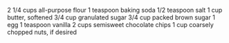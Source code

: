 2 1/4 cups all-purpose flour
1 teaspoon baking soda
1/2 teaspoon salt
1 cup butter, softened
3/4 cup granulated sugar
3/4 cup packed brown sugar
1 egg
1 teaspoon vanilla
2 cups semisweet chocolate chips
1 cup coarsely chopped nuts, if desired
